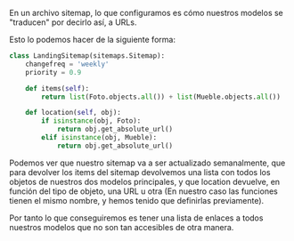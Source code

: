 En un archivo sitemap, lo que configuramos es cómo nuestros modelos se "traducen" por decirlo así, a URLs.

Esto lo podemos hacer de la siguiente forma:
```Python
class LandingSitemap(sitemaps.Sitemap):
    changefreq = 'weekly'
    priority = 0.9

    def items(self):
        return list(Foto.objects.all()) + list(Mueble.objects.all())

    def location(self, obj):
        if isinstance(obj, Foto):
            return obj.get_absolute_url()
        elif isinstance(obj, Mueble):
            return obj.get_absolute_url()  
```

Podemos ver que nuestro sitemap va a ser actualizado semanalmente, que para devolver los items del sitemap devolvemos una lista con todos los objetos de nuestros dos modelos principales, y que location devuelve, en función del tipo de objeto, una URL u otra (En nuestro caso las funciones tienen el mismo nombre, y hemos tenido que definirlas previamente).

Por tanto lo que conseguiremos es tener una lista de enlaces a todos nuestros modelos que no son tan accesibles de otra manera.